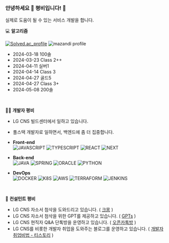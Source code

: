 
### 안녕하세요 👋 평비입니다! 🐝

실제로 도움이 될 수 있는 서비스 개발을 합니다.

💻 **알고리즘**  
<br />
[![Solved.ac_profile](http://mazassumnida.wtf/api/v2/generate_badge?boj=pyeongbee0806)](https://solved.ac/pyeongbee0806)
![mazandi profile](http://mazandi.herokuapp.com/api?handle=pyeongbee0806&theme=warm)
- 2024-03-18 100솔
- 2024-03-23 Class 2++
- 2024-04-11 실버1
- 2024-04-14 Class 3
- 2024-04-27 골드5
- 2024-04-27 Class 3+
- 2024-05-08 200솔

<br />

👨‍💻 **개발자 평비**
- LG CNS 빌드센터에서 일하고 있습니다.
- 풀스택 개발자로 일하면서, 백엔드에 좀 더 집중합니다.
- **Front-end**  
![JAVASCRIPT](https://img.shields.io/badge/JavaScript-F7DF1E?style=for-the-badge&logo=JavaScript&logoColor=black)
![TYPESCRIPT](https://img.shields.io/badge/TypeScript-3178C6?style=for-the-badge&logo=TypeScript&logoColor=white)
![REACT](https://img.shields.io/badge/react-61DAFB?style=for-the-badge&logo=react&logoColor=black)
![NEXT](https://img.shields.io/badge/Next-000000?style=for-the-badge&logo=nextdotjs&logoColor=white)

- **Back-end**  
![JAVA](https://img.shields.io/badge/Java-red.svg?&style=for-the-badge&logo=Gradle&logoColor=white)
![SPRING](https://img.shields.io/badge/spring-6DB33F?style=for-the-badge&logo=spring&logoColor=white)
![ORACLE](https://img.shields.io/badge/oracle-F80000?style=for-the-badge&logo=oracle&logoColor=white)
![PYTHON](https://img.shields.io/badge/Python-3776AB?style=for-the-badge&logo=Python&logoColor=white)

- **DevOps**  
![DOCKER](https://img.shields.io/badge/Docker-2CA5E0?style=for-the-badge&logo=docker&logoColor=white)
![K8S](https://img.shields.io/badge/Kubernetes-3069DE?style=for-the-badge&logo=kubernetes&logoColor=white)
![AWS](https://img.shields.io/badge/AWS-orange.svg?&style=for-the-badge&logo=amazonwebservices&logoColor=black)
![TERRAFORM](https://img.shields.io/badge/Terraform-7B42BC?style=for-the-badge&logo=terraform&logoColor=white)
![JENKINS](https://img.shields.io/badge/Jenkins-49728B?style=for-the-badge&logo=jenkins&logoColor=white)
<!-- 뱃지 참고: https://github.com/alexandresanlim/Badges4-README.md-Profile -->

<br />

🐝 **컨설턴트 평비**
- LG CNS 자소서 첨삭을 도와드리고 있습니다. ( [크몽](https://kmong.com/gig/510359) )
- LG CNS 자소서 첨삭을 위한 GPT를 제공하고 있습니다. ( [GPTs](https://chatgpt.com/g/g-67f6013ed0348191bc4ee9a175799eae-pyeongbiyi-lsa-cun-jasoseo-ceomsag-dx-cam) )
- LG CNS 현직자 Q&A 단톡방을 운영하고 있습니다. ( [오픈카톡방](https://open.kakao.com/o/gbuVErVf) )
- LG CNS를 비롯한 개발자 취업을 도와주는 블로그를 운영하고 있습니다. ( [개발자취업비법 - 티스토리](https://gatchbee.tistory.com/) )

<!--
**PyeongBee/PyeongBee** is a ✨ _special_ ✨ repository because its `README.md` (this file) appears on your GitHub profile.

Here are some ideas to get you started:

- 🔭 I’m currently working on ...
- 🌱 I’m currently learning ...
- 👯 I’m looking to collaborate on ...
- 🤔 I’m looking for help with ...
- 💬 Ask me about ...
- 📫 How to reach me: ...
- 😄 Pronouns: ...
- ⚡ Fun fact: ...
-->
